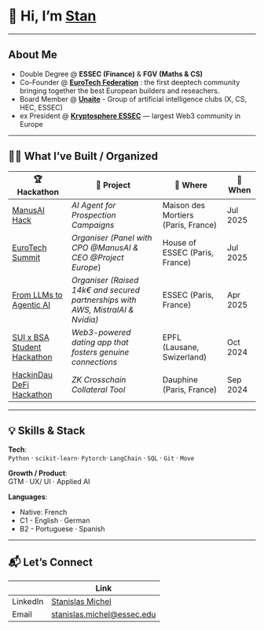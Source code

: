 # 👋 Hi, I’m [Stan](https://www.linkedin.com/in/stanislas-michel/)

---

## About Me  
- Double Degree  @ **ESSEC (Finance)** & **FGV (Maths & CS)**  
- Co-Founder @ [**EuroTech Federation**](https://www.linkedin.com/company/eurotech-federation/?viewAsMember=true) : the first deeptech community bringing together the best European builders and reseachers.
- Board Member @ [**Unaite**](https://www.linkedin.com/company/federation-unaite/posts/?feedView=all) - Group of artificial intelligence clubs (X, CS, HEC, ESSEC) 
- ex President @ [**Kryptosphere ESSEC**](https://www.linkedin.com/company/kryptosphere/posts/?feedView=all) — largest Web3 community in Europe

---

## 🧑‍💻 What I’ve Built / Organized  

| 🏆 Hackathon                              | 🧠 Project                                | 📍 Where          | 📅 When       |
|------------------------------------------|-------------------------------------------|-------------------|---------------|
| [ManusAI Hack](https://lu.ma/01jaf7pr?tk=ahZgom)        | *AI Agent for Prospection Campaigns*      | Maison des Mortiers (Paris, France)         | Jul 2025     |
| [EuroTech Summit](https://www.linkedin.com/posts/stanislas-michel-675b18224_my-dream-is-to-provide-a-general-agent-using-activity-7350426361880014849-Q223?utm_source=share&utm_medium=member_desktop&rcm=ACoAADhoDrkBm_dNvAP1TjE7Cir_2zxRa9go8p0)       | *Organiser (Panel with CPO @ManusAI & CEO @Project Europe*)        | House of ESSEC (Paris, France)         | Jul 2025     |
| [From LLMs to Agentic AI](https://lu.ma/shun5uky)                 | *Organiser (Raised 14k€ and secured partnerships with AWS, MistralAI & Nvidia)*           | ESSEC (Paris, France)         | Apr 2025      |
| [SUI x BSA Student Hackathon](https://sui-x-bsa-student-hackathon-v.devfolio.co/) | *Web3-powered dating app that fosters genuine connections*      | EPFL (Lausane, Swizerland)     | Oct 2024      |
| [HackinDau DeFi Hackathon](https://dauphine.psl.eu/dauphine/media-et-communication/article/hackindau-hackathon-blockchain-2024-de-la-chaire-fintech-et-kryptosphere)  | *ZK Crosschain Collateral Tool*           | Dauphine (Paris, France)         | Sep 2024      |

---

## 💡 Skills & Stack  

**Tech**:  
`Python` · `scikit-learn`· `Pytorch`· `LangChain` · `SQL` · `Git`  · `Move`  

**Growth / Product**:  
GTM · UX/ UI · Applied AI

**Languages**:  

- Native: French 
- C1 - English · German 
- B2 - Portuguese · Spanish 

---

## 📬 Let’s Connect  

|   | Link                                                       |
|-----------|------------------------------------------------------------|
| LinkedIn  | [Stanislas Michel](https://www.linkedin.com/in/stanislas-michel/) |
| Email     | stanislas.michel@essec.edu                                 |

